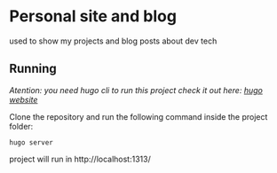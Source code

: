 # Personal site and blog

used to show my projects and blog posts about dev tech

## Running

_Atention: you need hugo cli to run this project check it out here: [hugo website](https://gohugo.io/getting-started/quick-start/)_

Clone the repository and run the following command inside the project folder:

```
hugo server
```

project will run in http://localhost:1313/
